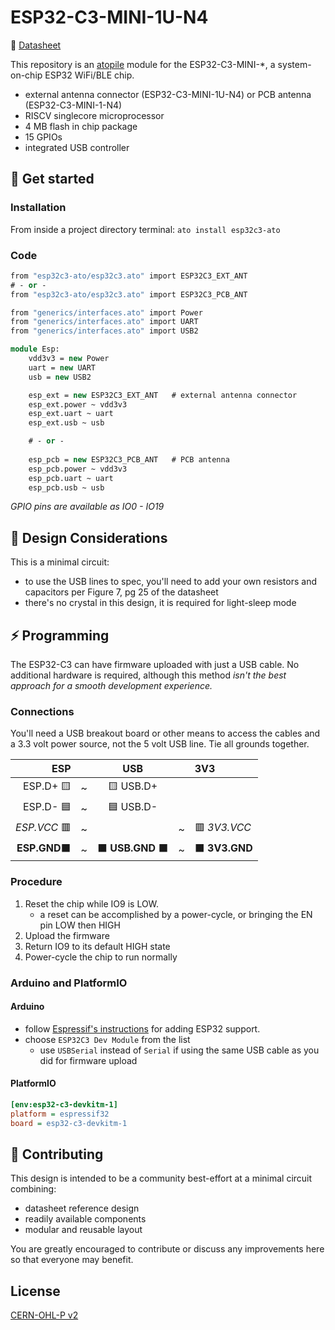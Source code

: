 # ESP32-C3-MINI-1U-N4

📒 [Datasheet](https://www.espressif.com/sites/default/files/documentation/esp32-c3-mini-1_datasheet_en.pdf)

This repository is an [atopile](https://atopile.io/) module for the ESP32-C3-MINI-*, a system-on-chip ESP32 WiFi/BLE chip. 
- external antenna connector (ESP32-C3-MINI-1U-N4) or PCB antenna (ESP32-C3-MINI-1-N4)
- RISC­V single­core microprocessor
- 4 MB flash in chip package
- 15 GPIOs
- integrated USB controller

## 🏁 Get started
### Installation
From inside a project directory terminal: `ato install esp32c3-ato`

### Code
```vb
from "esp32c3-ato/esp32c3.ato" import ESP32C3_EXT_ANT
# - or -
from "esp32c3-ato/esp32c3.ato" import ESP32C3_PCB_ANT

from "generics/interfaces.ato" import Power
from "generics/interfaces.ato" import UART
from "generics/interfaces.ato" import USB2

module Esp:
    vdd3v3 = new Power
    uart = new UART
    usb = new USB2

    esp_ext = new ESP32C3_EXT_ANT   # external antenna connector
    esp_ext.power ~ vdd3v3
    esp_ext.uart ~ uart
    esp_ext.usb ~ usb

    # - or -
    
    esp_pcb = new ESP32C3_PCB_ANT   # PCB antenna
    esp_pcb.power ~ vdd3v3
    esp_pcb.uart ~ uart
    esp_pcb.usb ~ usb
```
*GPIO pins are available as IO0 - IO19*

## 🤔 Design Considerations
This is a minimal circuit:
- to use the USB lines to spec, you'll need to add your own resistors and capacitors per Figure 7, pg 25 of the datasheet
- there's no crystal in this design, it is required for light-sleep mode

## ⚡ Programming
The ESP32-C3 can have firmware uploaded with just a USB cable. No additional hardware is required, although this method *isn't the best approach for a smooth development experience.*
### Connections
You'll need a USB breakout board or other means to access the cables and a 3.3 volt power source, not the 5 volt USB line. Tie all grounds together. 

|ESP| | USB| |3V3
|-------:|:-:|:---:|:-:|:---|
| ESP.D+ 🟨|~| 🟨 USB.D+||
| ESP.D- 🟦|~| 🟦 USB.D-||
| *ESP.VCC* 🟥|~||~|🟥 *3V3.VCC*|
|**ESP.GND**⬛ |~| ⬛ **USB.GND** ⬛|~|⬛ **3V3.GND**|

### Procedure
1. Reset the chip while IO9 is LOW.
    - a reset can be accomplished by a power-cycle, or bringing the EN pin LOW then HIGH
2. Upload the firmware
3. Return IO9 to its default HIGH state
4. Power-cycle the chip to run normally

### Arduino and PlatformIO
#### Arduino
- follow [Espressif's instructions](https://docs.espressif.com/projects/arduino-esp32/en/latest/installing.html) for adding ESP32 support. 
- choose `ESP32C3 Dev Module` from the list
    - use `USBSerial` instead of `Serial` if using the same USB cable as you did for firmware upload

#### PlatformIO
```ini
[env:esp32-c3-devkitm-1]
platform = espressif32
board = esp32-c3-devkitm-1
```

## 🙏 Contributing
This design is intended to be a community best-effort at a minimal circuit combining:
- datasheet reference design
- readily available components
- modular and reusable layout

You are greatly encouraged to contribute or discuss any improvements here so that everyone may benefit. 

## License
[CERN-OHL-P v2](https:/cern.ch/cern-ohl)